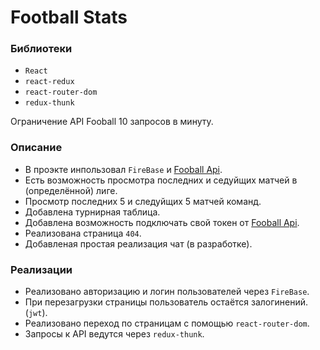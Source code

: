 # Football Stats

### Библиотеки 

* `React` 
* `react-redux`
* `react-router-dom`
* `redux-thunk`

Ограничение API Fooball 10 запросов в минуту.

### Описание 
* В проэкте инпользовал `FireBase` и [Fooball Api](https://www.football-data.org/). 
* Есть возможность просмотра последних и седуйщих матчей в (определённой) лиге. 
* Просмотр последних 5 и следуйщих 5 матчей команд. 
* Добавлена турнирная таблица.
* Добавлена возможность подключать свой токен от [Fooball Api](https://www.football-data.org/).
* Реализована страница `404`.
* Добавленая простая реализация чат (в разработке).

### Реализации

* Реализовано авторизацию и логин пользователей через `FireBase`.
* При перезагрузки страницы пользователь остаётся залогинений. (`jwt`).
* Реализовано переход по страницам с помощью `react-router-dom`.
* Запросы к API ведутся через `redux-thunk`.
